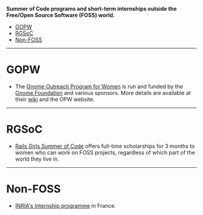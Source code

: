 **Summer of Code programs and short-term internships outside the Free/Open Source Software (FOSS) world.**

- [GOPW](#gopw)
- [RGSoC](#rgsoc)
- [Non-FOSS](#non-foss)

----

# GOPW
- The [Gnome Outreach Program for Women](https://opw.gnome.org/) is run and funded by the [Gnome Foundation](https://www.gnome.org/) and various sponsors. More details are available at their [wiki](https://wiki.gnome.org/OutreachProgramForWomen) and the OPW website.

----

# RGSoC
- [Rails Girls Summer of Code](http://railsgirlssummerofcode.org/) offers full-time scholarships for 3 months to women who can work on FOSS projects, regardless of which part of the world they live in.

----

# Non-FOSS
- [INRIA's Internship programme](https://www.inria.fr/en/research/international-mobility/internships-programme/internships-programme) in France.
